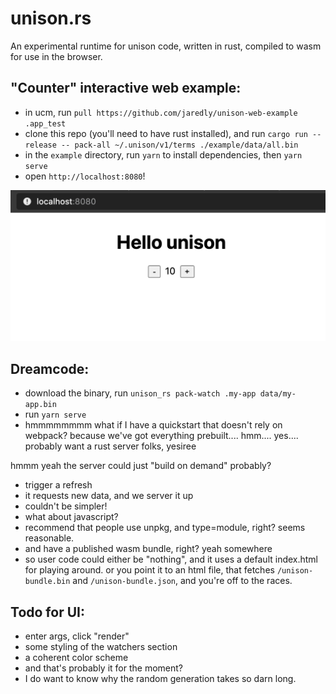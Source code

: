 # unison.rs

An experimental runtime for unison code, written in rust, compiled to wasm for use in the browser.

## "Counter" interactive web example:

- in ucm, run `pull https://github.com/jaredly/unison-web-example .app_test`
- clone this repo (you'll need to have rust installed), and run `cargo run --release -- pack-all ~/.unison/v1/terms ./example/data/all.bin`
- in the `example` directory, run `yarn` to install dependencies, then `yarn serve`
- open `http://localhost:8080`!

![screenshot](./screenshot.png)


## Dreamcode:

- download the binary, run `unison_rs pack-watch .my-app data/my-app.bin`
- run `yarn serve`
- hmmmmmmmm what if I have a quickstart that doesn't rely on webpack? because we've got everything prebuilt.... hmm.... yes.... probably want a rust server folks, yesiree

hmmm yeah the server could just "build on demand" probably?
- trigger a refresh
- it requests new data, and we server it up
- couldn't be simpler!
- what about javascript?
- recommend that people use unpkg, and type=module, right? seems reasonable.
- and have a published wasm bundle, right? yeah somewhere
- so user code could either be "nothing", and it uses a default index.html for playing around. or you point it to an html file, that fetches `/unison-bundle.bin` and `/unison-bundle.json`, and you're off to the races.

## Todo for UI:

- enter args, click "render"
- some styling of the watchers section
- a coherent color scheme
- and that's probably it for the moment?
- I do want to know why the random generation takes so darn long.